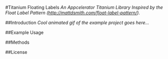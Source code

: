 #Titanium Floating Labels
_An Appcelerator Titanium Library Inspired by the Float Label Pattern (http://mattdsmith.com/float-label-pattern/)._

##Introduction
_Cool animated gif of the example project goes here..._

##Example Usage

##Methods

##License
